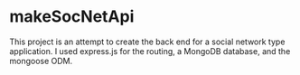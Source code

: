 # makeSocNetApi
This project is an attempt to create the back end for a social network type application.
I used express.js for the routing, a MongoDB database, and the mongoose ODM.
